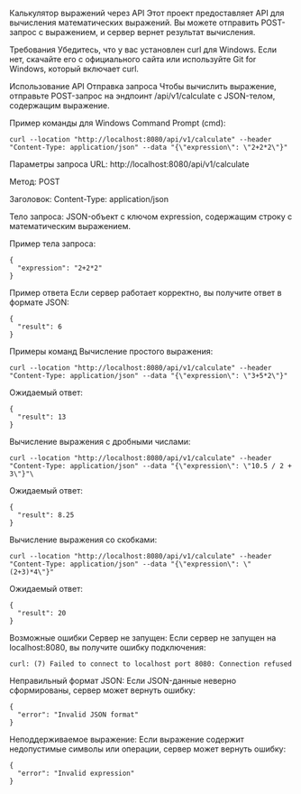 Калькулятор выражений через API
Этот проект предоставляет API для вычисления математических выражений. Вы можете отправить POST-запрос с выражением, и сервер вернет результат вычисления.

Требования
Убедитесь, что у вас установлен curl для Windows. Если нет, скачайте его с официального сайта или используйте Git for Windows, который включает curl.

Использование API
Отправка запроса
Чтобы вычислить выражение, отправьте POST-запрос на эндпоинт /api/v1/calculate с JSON-телом, содержащим выражение.

Пример команды для Windows Command Prompt (cmd):

```
curl --location "http://localhost:8080/api/v1/calculate" --header "Content-Type: application/json" --data "{\"expression\": \"2+2*2\"}"
```
Параметры запроса
URL: http://localhost:8080/api/v1/calculate

Метод: POST

Заголовок: Content-Type: application/json

Тело запроса: JSON-объект с ключом expression, содержащим строку с математическим выражением.

Пример тела запроса:

```
{
  "expression": "2+2*2"
}
```
Пример ответа
Если сервер работает корректно, вы получите ответ в формате JSON:

```
{
  "result": 6
}
```
Примеры команд
Вычисление простого выражения:

```
curl --location "http://localhost:8080/api/v1/calculate" --header "Content-Type: application/json" --data "{\"expression\": \"3+5*2\"}"
```
Ожидаемый ответ:
```
{
  "result": 13
}
```
Вычисление выражения с дробными числами:
```
curl --location "http://localhost:8080/api/v1/calculate" --header "Content-Type: application/json" --data "{\"expression\": \"10.5 / 2 + 3\"}"\
```
Ожидаемый ответ:
```
{
  "result": 8.25
}
```
Вычисление выражения со скобками:
```
curl --location "http://localhost:8080/api/v1/calculate" --header "Content-Type: application/json" --data "{\"expression\": \"(2+3)*4\"}"
```
Ожидаемый ответ:
```
{
  "result": 20
}
```
Возможные ошибки
Сервер не запущен:
Если сервер не запущен на localhost:8080, вы получите ошибку подключения:
```
curl: (7) Failed to connect to localhost port 8080: Connection refused
```
Неправильный формат JSON:
Если JSON-данные неверно сформированы, сервер может вернуть ошибку:
```
{
  "error": "Invalid JSON format"
}
```
Неподдерживаемое выражение:
Если выражение содержит недопустимые символы или операции, сервер может вернуть ошибку:
```
{
  "error": "Invalid expression"
}
```
